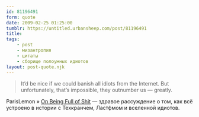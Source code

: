 ```yaml
---
id: 81196491
form: quote
date: 2009-02-25 01:25:00
tumblr: https://untitled.urbansheep.com/post/81196491
title: 
tags:
    - post
    - мизантропия
    - цитаты
    - сборище полоумных идиотов
layout: post-quote.njk
---
```


<blockquote>
It’d be nice if we could banish all idiots from the Internet. But unfortunately, that’s impossible, they outnumber us — greatly.
</blockquote>

ParisLemon » <a href="http://parislemon.com/2009/02/on-being-full-of-shit.html">On Being Full of Shit</a> — здравое рассуждение о том, как всё устроено в истории с Техкранчем, Ластфмом и вселенной идиотов.
